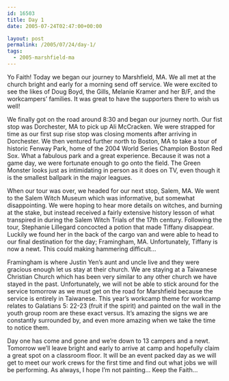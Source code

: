 ```yaml
---
id: 16503
title: Day 1
date: 2005-07-24T02:47:00+00:00

layout: post
permalink: /2005/07/24/day-1/
tags:
  - 2005-marshfield-ma
---
```

Yo Faith! Today we began our journey to Marshfield, MA. We all met at the church bright and early for a morning send off service. We were excited to see the likes of Doug Boyd, the Gills, Melanie Kramer and her B/F, and the workcampers&#8217; families. It was great to have the supporters there to wish us well!

We finally got on the road around 8:30 and began our journey north. Our fist stop was Dorchester, MA to pick up Ali McCracken. We were strapped for time as our first sup rise stop was closing moments after arriving in Dorchester. We then ventured further north to Boston, MA to take a tour of historic Fenway Park, home of the 2004 World Series Champion Boston Red Sox. What a fabulous park and a great experience. Because it was not a game day, we were fortunate enough to go onto the field. The Green Monster looks just as intimidating in person as it does on TV, even though it is the smallest ballpark in the major leagues.

When our tour was over, we headed for our next stop, Salem, MA. We went to the Salem Witch Museum which was informative, but somewhat disappointing. We were hoping to hear more details on witches, and burning at the stake, but instead received a fairly extensive history lesson of what transpired in during the Salem Witch Trials of the 17th century. Following the tour, Stephanie Lillegard concocted a potion that made Tiffany disappear. Luckily we found her in the back of the cargo van and were able to head to our final destination for the day; Framingham, MA. Unfortunately, Tiffany is now a newt. This could making hammering difficult&#8230;

Framingham is where Justin Yen&#8217;s aunt and uncle live and they were gracious enough let us stay at their church. We are staying at a Taiwanese Christian Church which has been very similar to any other church we have stayed in the past. Unfortunately, we will not be able to stick around for the service tomorrow as we must get on the road for Marshfield because the service is entirely in Taiwanese. This year&#8217;s workcamp theme for workcamp relates to Galatians 5: 22-23 (fruit if the spirit) and painted on the wall in the youth group room are these exact versus. It&#8217;s amazing the signs we are constantly surrounded by, and even more amazing when we take the time to notice them.

Day one has come and gone and we&#8217;re down to 13 campers and a newt. Tomorrow we&#8217;ll leave bright and early to arrive at camp and hopefully claim a great spot on a classroom floor. It will be an event packed day as we will get to meet our work crews for the first time and find out what jobs we will be performing. As always, I hope I&#8217;m not painting&#8230; Keep the Faith&#8230;